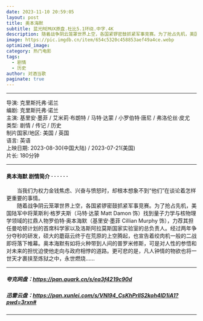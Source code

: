 ```yaml
---
date: 2023-11-10 20:59:05
layout: post
title: 奥本海默
subtitle: 蓝光REMUX原盘.杜比5.1环绕.中字.4K
description: 随着战争阴云笼罩世界上空，各国紧锣密鼓抓紧军事竞赛。为了抢占先机，美国陆军中将莱斯利·格罗夫斯找到量子力学与核物理学领域的扛鼎人物罗伯特·奥本海默，力荐其担任曼哈顿计划的首席科学家以及洛斯阿拉莫斯国家实验室的总负责人...
image: https://pic.imgdb.cn/item/654c5320c458853aef49a4ce.webp
optimized_image: 
category: 热门电影
tags:
  - 剧情
  - 历史
author: 对酒当歌
paginate: true
---
```


---

导演: 克里斯托弗·诺兰  
编剧: 克里斯托弗·诺兰  
主演: 基里安·墨菲 / 艾米莉·布朗特 / 马特·达蒙 / 小罗伯特·唐尼 / 弗洛伦丝·皮尤  
类型: 剧情 / 传记 / 历史  
制片国家/地区: 美国 / 英国  
语言: 英语  
上映日期: 2023-08-30(中国大陆) / 2023-07-21(美国)  
片长: 180分钟  

---

#### 奥本海默 剧情简介 · · · · · ·

　　当我们为权力金钱焦虑、兴奋与愤怒时，却根本想象不到“他们”在谈论着怎样更重要的事情。  
　　随着战争阴云笼罩世界上空，各国紧锣密鼓抓紧军事竞赛。为了抢占先机，美国陆军中将莱斯利·格罗夫斯（马特·达蒙 Matt Damon 饰）找到量子力学与核物理学领域的扛鼎人物罗伯特·奥本海默（基里安·墨菲 Cillian Murphy 饰），力荐其担任曼哈顿计划的首席科学家以及洛斯阿拉莫斯国家实验室的总负责人。经过两年争分夺秒的研发，硕大的蘑菇云终于在荒原的上空腾起，也宣告着绞肉机一般的二战即将落下帷幕。奥本海默有如将火种带到人间的普罗米修斯，可是对人性的参悟和对未来的担忧迫使他走向与政府相悖的道路。更可悲的是，凡人钟情的物欲也将一世天才裹挟至炼狱之中，永世燃烧……

---

##### 夸克网盘：<https://pan.quark.cn/s/ea3f4219c90d>

##### 迅雷云盘：<https://pan.xunlei.com/s/VNl94_CsKhPrllS2koh4ID1iA1?pwd=3rxn#>

---
